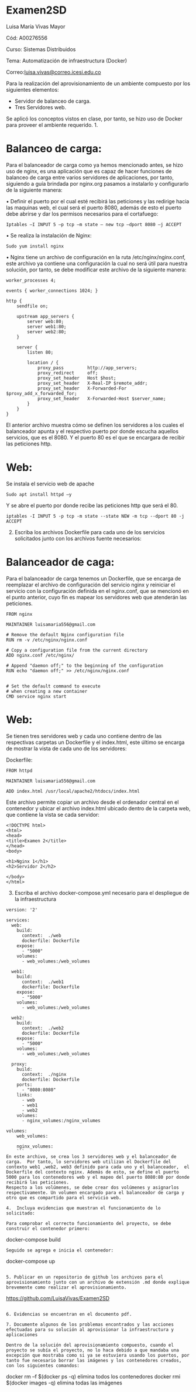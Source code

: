 # Examen2SD

Luisa María Vivas Mayor

Cód: A00276556

Curso: Sistemas Distribuidos

Tema: Automatización de infraestructura (Docker)

Correo:luisa.vivas@correo.icesi.edu.co


Para la realización del aprovisionamiento de un ambiente compuesto por los siguientes elementos:

- Servidor de balanceo de carga.
- Tres Servidores web.

Se aplicó los conceptos vistos en clase, por tanto, se hizo uso de Docker para proveer el ambiente requerido. 
1. 
# Balanceo de carga:

Para el balanceador de carga como ya hemos mencionado antes, se hizo uso de nginx, es una aplicación que es capaz de hacer funciones de balanceo de carga entre varios servidores de aplicaciones, por tanto, siguiendo a guía brindada por nginx.org pasamos a instalarlo y configurarlo de la siguiente manera: 

•	Definir el puerto por el cual esté recibirá las peticiones y las redirige hacia las maquinas web, el cual será el puerto 8080, además de esto el puerto debe abrirse y dar los permisos necesarios para el cortafuego: 
```
Iptables –I INPUT 5 –p tcp –m state – new tcp –dport 8080 –j ACCEPT
```

•	Se realiza la instalación de Nginx: 
```
Sudo yum install nginx
```

•	Nginx tiene un archivo de configuración en la ruta /etc/nginx/nginx.conf, este archivo ya contiene una configuración la cual no será útil para nuestra solución, por tanto, se debe modificar este archivo de la siguiente manera:
```
worker_processes 4;

events { worker_connections 1024; }

http {
    sendfile on;

    upstream app_servers {
        server web:80;
        server web1:80;
        server web2:80;
    }

    server {
        listen 80;

        location / {
            proxy_pass         http://app_servers;
            proxy_redirect     off;
            proxy_set_header   Host $host;
            proxy_set_header   X-Real-IP $remote_addr;
            proxy_set_header   X-Forwarded-For $proxy_add_x_forwarded_for;
            proxy_set_header   X-Forwarded-Host $server_name;
        }
    }
}
```

El anterior archivo muestra cómo se definen los servidores a los cuales el balanceador apunta y el respectivo puerto por donde escucha aquellos servicios, que es el 8080. Y el puerto 80 es el que se encargara de recibir las peticiones http.

# Web: 
Se instala el servicio web de apache
```
Sudo apt install httpd –y
```
Y se abre el puerto por donde recibe las peticiones http que será el 80. 
```
iptables -I INPUT 5 -p tcp -m state --state NEW -m tcp --dport 80 -j ACCEPT
```

2.	Escriba los archivos Dockerfile para cada uno de los servicios solicitados junto con los archivos fuente necesarios:

# Balanceador de caga: 

Para el balanceador de carga tenemos un Dockerfile, que se encarga de reemplazar el archivo de configuración del servicio nginx y reiniciar el servicio con la configuración definida en el nginx.conf, que se mencionó en el punto anterior, cuyo fin es mapear los servidores web que atenderán las peticiones.
```
FROM nginx

MAINTAINER luisamaria556@gmail.com

# Remove the default Nginx configuration file
RUN rm -v /etc/nginx/nginx.conf

# Copy a configuration file from the current directory
ADD nginx.conf /etc/nginx/

# Append "daemon off;" to the beginning of the configuration
RUN echo "daemon off;" >> /etc/nginx/nginx.conf


# Set the default command to execute
# when creating a new container
CMD service nginx start
```
# Web: 
Se tienen tres servidores web y cada uno contiene dentro de las respectivas carpetas un Dockerfile y el index.html, este último se encarga de mostrar la vista de cada uno de los servidores: 

Dockerfile: 
```
FROM httpd

MAINTAINER luisamaria556@gmail.com

ADD index.html /usr/local/apache2/htdocs/index.html
```
Este archivo permite copiar un archivo desde el ordenador central en el contenedor y ubicar el archivo index.html ubicado dentro de la carpeta web, que contiene la vista se cada servidor: 
```
<!DOCTYPE html>
<html>
<head>
<title>Examen 2</title>
</head>
<body>

<h1>Nginx 1</h1>
<h2>Servidor 2</h2>

</body>
</html>
```

3.	Escriba el archivo docker-compose.yml necesario para el despliegue de la infraestructura
```
version: '2'
 
services:
  web:
    build:
      context:  ./web
      dockerfile: Dockerfile
    expose:
      - "5000"
    volumes:
      - web_volumes:/web_volumes

  web1:
    build:
      context:  ./web1
      dockerfile: Dockerfile
    expose:
      - "5000"
    volumes:
      - web_volumes:/web_volumes

  web2:
    build:
      context:  ./web2
      dockerfile: Dockerfile
    expose:
      - "5000"
    volumes:
      - web_volumes:/web_volumes
 
  proxy:
    build:
      context:  ./nginx
      dockerfile: Dockerfile
    ports:
      - "8080:8080"
    links:
      - web
      - web1
      - web2
    volumes:
      - nginx_volumes:/nginx_volumes

volumes:
    web_volumes:
    
    nginx_volumes:
    ```
En este archivo, se crea los 3 servidores web y el balanceador de carga.  Por tanto, lo servidores web utilizan el Dockerfile del contexto web1 ,web2, web3 definido para cada uno y el balanceador,  el Dockerfile del contexto nginx. Además de esto, se define el puerto 5000 para los contenedores web y el mapeo del puerto 8080:80 por donde recibirá las peticiones. 
Respecto a los volúmenes, se debe crear dos volúmenes y asignarlos respectivamente. Un volumen encargado para el balanceador de carga y otro que es compartido para el servicio web.

4.	Incluya evidencias que muestran el funcionamiento de lo solicitado: 

Para comprobar el correcto funcionamiento del proyecto, se debe construir el contenedor primero:
```
docker-compose build
```
Seguido se agrega e inicia el contenedor: 
```
docker-compose up
```

5. Publicar en un repositorio de github los archivos para el aprovisionamiento junto con un archivo de extensión .md donde explique brevemente como realizar el aprovisionamiento.
```
https://github.com/LuisaVivas/Examen2SD 
```

6. Evidencias se encuentran en el documento pdf. 

7. Documente algunos de los problemas encontrados y las acciones efectuadas para su solución al aprovisionar la infraestructura y aplicaciones

Dentro de la solución del aprovisionamiento compuesto, cuando el proyecto se subía el proyecto, no lo haca debido a que mandaba una excepción que mostraba como si ya se estuviera usando los puertos, por tanto fue necesario borrar las imágenes y los contenedores creados, con los siguientes comandos: 
```
docker rm –f $(docker ps -q) elimina todos los contenedores 
docker rmi $(docker images -q) elimina todas las imágenes 
```

